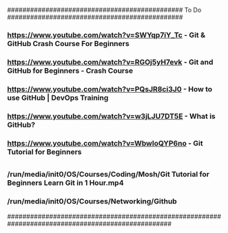 ############################################## To Do ##############################################
### https://www.youtube.com/watch?v=SWYqp7iY_Tc - Git & GitHub Crash Course For Beginners
### https://www.youtube.com/watch?v=RGOj5yH7evk - Git and GitHub for Beginners - Crash Course
### https://www.youtube.com/watch?v=PQsJR8ci3J0 - How to use GitHub | DevOps Training
### https://www.youtube.com/watch?v=w3jLJU7DT5E - What is GitHub?
### https://www.youtube.com/watch?v=WbwIoQYP6no - Git Tutorial for Beginners
######
### /run/media/init0/OS/Courses/Coding/Mosh/Git Tutorial for Beginners Learn Git in 1 Hour.mp4
### /run/media/init0/OS/Courses/Networking/Github
###################################################################################################
